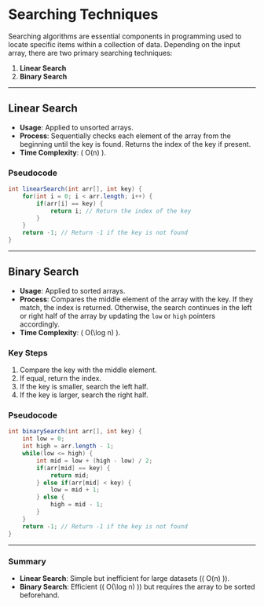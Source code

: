 
# Searching Techniques

Searching algorithms are essential components in programming used to locate specific items within a collection of data. Depending on the input array, there are two primary searching techniques:

1. **Linear Search**  
2. **Binary Search**  

---

## Linear Search  

- **Usage**: Applied to unsorted arrays.  
- **Process**: Sequentially checks each element of the array from the beginning until the key is found. Returns the index of the key if present.  
- **Time Complexity**: \( O(n) \).  

### Pseudocode  
```java
int linearSearch(int arr[], int key) {
    for(int i = 0; i < arr.length; i++) {
        if(arr[i] == key) {
            return i; // Return the index of the key
        }
    }
    return -1; // Return -1 if the key is not found
}
```

---

## Binary Search  

- **Usage**: Applied to sorted arrays.  
- **Process**: Compares the middle element of the array with the key. If they match, the index is returned. Otherwise, the search continues in the left or right half of the array by updating the `low` or `high` pointers accordingly.  
- **Time Complexity**: \( O(\log n) \).  

### Key Steps  
1. Compare the key with the middle element.  
2. If equal, return the index.  
3. If the key is smaller, search the left half.  
4. If the key is larger, search the right half.  

### Pseudocode  
```java
int binarySearch(int arr[], int key) {
    int low = 0;
    int high = arr.length - 1;
    while(low <= high) {
        int mid = low + (high - low) / 2;
        if(arr[mid] == key) {
            return mid;
        } else if(arr[mid] < key) {
            low = mid + 1;
        } else {
            high = mid - 1;
        }
    }
    return -1; // Return -1 if the key is not found
}
```

---

### Summary  
- **Linear Search**: Simple but inefficient for large datasets (\( O(n) \)).  
- **Binary Search**: Efficient (\( O(\log n) \)) but requires the array to be sorted beforehand.  